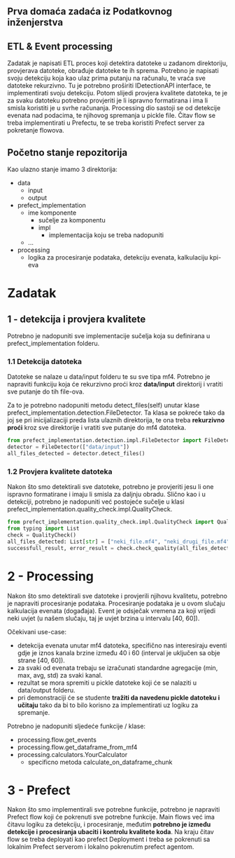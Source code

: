 ## Prva domaća zadaća iz Podatkovnog inženjerstva

## ETL & Event processing

Zadatak je napisati ETL proces koji detektira datoteke u zadanom direktoriju, provjerava datoteke, obrađuje datoteke te ih sprema. 
Potrebno je napisati svoju detekciju koja kao ulaz prima putanju na računalu, te vraća sve datoteke rekurzivno. Tu je potrebno proširiti IDetectionAPI interface, te implementirati svoju detekciju.
Potom slijedi provjera kvalitete datoteka, te je za svaku datoteku potrebno provjeriti je li ispravno formatirana i ima li smisla koristiti je u svrhe računanja.
Processing dio sastoji se od detekcije evenata nad podacima, te njihovog spremanja u pickle file.
Čitav flow se treba implementirati u Prefectu, te se treba koristiti Prefect server za pokretanje flowova.


## Početno stanje repozitorija
Kao ulazno stanje imamo 3 direktorija:
- data
  - input
  - output
- prefect_implementation
  - ime komponente
    - sučelje za komponentu
    - impl
      - implementacija koju se treba nadopuniti
  - ...
- processing
  - logika za procesiranje podataka, detekciju evenata, kalkulaciju kpi-eva

# Zadatak
## 1 - detekcija i provjera kvalitete
Potrebno je nadopuniti sve implementacije sučelja koja su definirana u prefect_implementation folderu.

### 1.1 Detekcija datoteka
Datoteke se nalaze u data/input folderu te su sve tipa mf4.
Potrebno je napraviti funkciju koja će rekurzivno proći kroz **data/input** direktorij i vratiti sve putanje do tih file-ova.

Za to je potrebno nadopuniti metodu detect_files(self) unutar klase prefect_implementation.detection.FileDetector.
Ta klasa se pokreće tako da joj se pri inicijalizaciji preda lista ulaznih direktorija, te ona treba **rekurzivno proći** kroz sve direktorije i vratiti sve putanje do mf4 datoteka.

```python
from prefect_implementation.detection.impl.FileDetector import FileDetector
detector = FileDetector(["data/input"])
all_files_detected = detector.detect_files()
```

### 1.2 Provjera kvalitete datoteka
Nakon što smo detektirali sve datoteke, potrebno je provjeriti jesu li one ispravno formatirane i imaju li smisla za daljnju obradu.
Slično kao i u detekciji, potrebno je nadopuniti već postojeće sučelje u klasi prefect_implementation.quality_check.impl.QualityCheck.

```python
from prefect_implementation.quality_check.impl.QualityCheck import QualityCheck
from typing import List
check = QualityCheck()
all_files_detected: List[str] = ["neki_file.mf4", "neki_drugi_file.mf4"]
successfull_result, error_result = check.check_quality(all_files_detected)
```

# 2 - Processing
Nakon što smo detektirali sve datoteke i provjerili njihovu kvalitetu, potrebno je napraviti procesiranje podataka.
Procesiranje podataka je u ovom slučaju kalkulacija evenata (događaja). Event je odsječak vremena za koji vrijedi neki uvjet (u našem slučaju, taj je uvjet brzina u intervalu [40, 60]).

Očekivani use-case:
  - detekcija evenata unutar mf4 datoteka, specifično nas interesiraju eventi gdje je iznos kanala brzine između 40 i 60 (interval je uključen sa obje strane [40, 60]).
  - za svaki od evenata trebaju se izračunati standardne agregacije (min, max, avg, std) za svaki kanal.
  - rezultat se mora spremiti u pickle datoteke koji će se nalaziti u data/output folderu.
  - pri demonstraciji će se studente **tražiti da navedenu pickle datoteku i učitaju** tako da bi to bilo korisno za implementirati uz logiku za spremanje. 

Potrebno je nadopuniti sljedeće funkcije / klase:
  - processing.flow.get_events
  - processing.flow.get_dataframe_from_mf4
  - processing.calculators.YourCalculator 
    - specificno metoda calculate_on_dataframe_chunk

# 3 - Prefect
Nakon što smo implementirali sve potrebne funkcije, potrebno je napraviti Prefect flow koji će pokrenuti sve potrebne funkcije.
Main flows već ima čitavu logiku za detekciju, i procesiranje, međutim **potrebno je između detekcije i procesiranja ubaciti i kontrolu kvalitete koda**.
Na kraju čitav flow se treba deployati kao prefect Deployment i treba se pokrenuti sa lokalnim Prefect serverom i lokalno pokrenutim prefect agentom.
